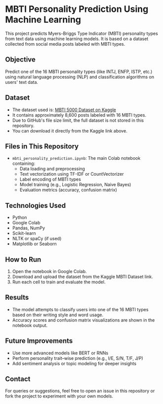 # MBTI Personality Prediction Using Machine Learning

This project predicts Myers-Briggs Type Indicator (MBTI) personality types from text data using machine learning models. It is based on a dataset collected from social media posts labeled with MBTI types.

## Objective
Predict one of the 16 MBTI personality types (like INTJ, ENFP, ISTP, etc.) using natural language processing (NLP) and classification algorithms on users' text data.

## Dataset
- The dataset used is: [MBTI 5000 Dataset on Kaggle](https://www.kaggle.com/datasets/datasnaek/mbti-type)
- It contains approximately 8,600 posts labeled with 16 MBTI types.
- Due to GitHub's file size limit, the full dataset is not stored in this repository.
- You can download it directly from the Kaggle link above.

## Files in This Repository
- `mbti_personality_prediction.ipynb`: The main Colab notebook containing:
  - Data loading and preprocessing
  - Text vectorization using TF-IDF or CountVectorizer
  - Label encoding of MBTI types
  - Model training (e.g., Logistic Regression, Naive Bayes)
  - Evaluation metrics (accuracy, confusion matrix)

## Technologies Used
- Python
- Google Colab
- Pandas, NumPy
- Scikit-learn
- NLTK or spaCy (if used)
- Matplotlib or Seaborn

## How to Run
1. Open the notebook in Google Colab.
2. Download and upload the dataset from the Kaggle MBTI Dataset link.
3. Run each cell to train and evaluate the model.

## Results
- The model attempts to classify users into one of the 16 MBTI types based on their writing style and word usage.
- Accuracy scores and confusion matrix visualizations are shown in the notebook output.

## Future Improvements
- Use more advanced models like BERT or RNNs
- Perform personality trait–wise prediction (e.g., I/E, S/N, T/F, J/P)
- Add sentiment analysis or topic modeling for deeper insights

## Contact
For queries or suggestions, feel free to open an issue in this repository or fork the project to experiment with your own models.
